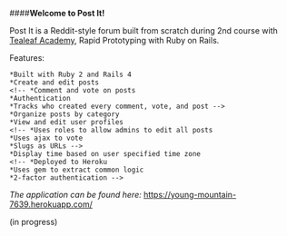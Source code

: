 ####**Welcome to Post It!**

Post It is a Reddit-style forum built from scratch during 2nd course with [Tealeaf Academy](gotealeaf.com), Rapid Prototyping with Ruby on Rails.


Features:

    *Built with Ruby 2 and Rails 4
    *Create and edit posts
    <!-- *Comment and vote on posts
    *Authentication
    *Tracks who created every comment, vote, and post -->
    *Organize posts by category
    *View and edit user profiles
    <!-- *Uses roles to allow admins to edit all posts
    *Uses ajax to vote
    *Slugs as URLs -->
    *Display time based on user specified time zone
    <!-- *Deployed to Heroku
    *Uses gem to extract common logic
    *2-factor authentication -->



_The application can be found here:_ https://young-mountain-7639.herokuapp.com/

(in progress)